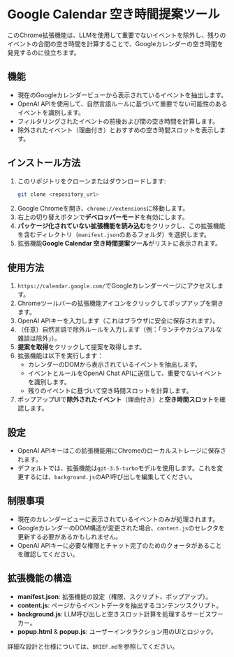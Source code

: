 # Google Calendar 空き時間提案ツール

このChrome拡張機能は、LLMを使用して重要でないイベントを除外し、残りのイベントの合間の空き時間を計算することで、Googleカレンダーの空き時間を発見するのに役立ちます。

## 機能
- 現在のGoogleカレンダービューから表示されているイベントを抽出します。
- OpenAI APIを使用して、自然言語ルールに基づいて重要でない可能性のあるイベントを識別します。
- フィルタリングされたイベントの前後および間の空き時間を計算します。
- 除外されたイベント（理由付き）とおすすめの空き時間スロットを表示します。

## インストール方法
1. このリポジトリをクローンまたはダウンロードします:
   ```bash
   git clone <repository_url>
   ```
2. Google Chromeを開き、`chrome://extensions`に移動します。
3. 右上の切り替えボタンで**デベロッパーモード**を有効にします。
4. **パッケージ化されていない拡張機能を読み込む**をクリックし、この拡張機能を含むディレクトリ（`manifest.json`のあるフォルダ）を選択します。
5. 拡張機能**Google Calendar 空き時間提案ツール**がリストに表示されます。

## 使用方法
1. `https://calendar.google.com/`でGoogleカレンダーページにアクセスします。
2. Chromeツールバーの拡張機能アイコンをクリックしてポップアップを開きます。
3. OpenAI APIキーを入力します（これはブラウザに安全に保存されます）。
4. （任意）自然言語で除外ルールを入力します（例：「ランチやカジュアルな雑談は除外」）。
5. **提案を取得**をクリックして提案を取得します。
6. 拡張機能は以下を実行します：
   - カレンダーのDOMから表示されているイベントを抽出します。
   - イベントとルールをOpenAI Chat APIに送信して、重要でないイベントを識別します。
   - 残りのイベントに基づいて空き時間スロットを計算します。
7. ポップアップUIで**除外されたイベント**（理由付き）と**空き時間スロット**を確認します。

## 設定
- OpenAI APIキーはこの拡張機能用にChromeのローカルストレージに保存されます。
- デフォルトでは、拡張機能は`gpt-3.5-turbo`モデルを使用します。これを変更するには、`background.js`のAPI呼び出しを編集してください。

## 制限事項
- 現在のカレンダービューに表示されているイベントのみが処理されます。
- GoogleカレンダーのDOM構造が変更された場合、`content.js`のセレクタを更新する必要があるかもしれません。
- OpenAI APIキーに必要な権限とチャット完了のためのクォータがあることを確認してください。

## 拡張機能の構造
- **manifest.json**: 拡張機能の設定（権限、スクリプト、ポップアップ）。
- **content.js**: ページからイベントデータを抽出するコンテンツスクリプト。
- **background.js**: LLM呼び出しと空きスロット計算を処理するサービスワーカー。
- **popup.html** & **popup.js**: ユーザーインタラクション用のUIとロジック。

詳細な設計と仕様については、`BRIEF.md`を参照してください。